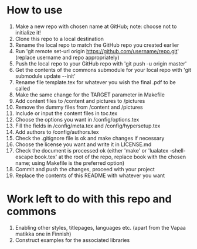# How to use

1. Make a new repo with chosen name at GitHub; note: choose not to initialize it!
2. Clone this repo to a local destination
3. Rename the local repo to match the GitHub repo you created earlier
4. Run 'git remote set-url origin https://github.com/username/repo.git' (replace username and repo appropriately)
5. Push the local repo to your GitHub repo with 'git push -u origin master'
6. Get the contents of the commons submodule for your local repo with 'git submodule update --init'
7. Rename file template.tex for whatever you wish the final .pdf to be called
8. Make the same change for the TARGET parameter in Makefile
9. Add content files to /content and pictures to /pictures
10. Remove the dummy files from /content and /pictures
11. Include or input the content files in toc.tex
12. Choose the options you want in /config/options.tex
13. Fill the fields in /config/meta.tex and /config/hypersetup.tex
14. Add authors to /config/authors.tex
15. Check the .gitignore file is ok and make changes if necessary
16. Choose the license you want and write it in LICENSE.md
17. Check the document is processed ok (either 'make' or 'lualatex -shell-escape book.tex' at the root of the repo, replace book with the chosen name; using Makefile is the preferred option)
18. Commit and push the changes, proceed with your project
19. Replace the contents of this README with whatever you want

# Work left to do with this repo and commons

1. Enabling other styles, titlepages, languages etc. (apart from the Vapaa matikka one in Finnish)
2. Construct examples for the associated libraries
